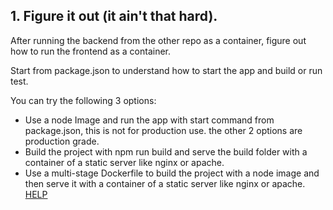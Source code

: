 ## 1. Figure it out (it ain't that hard).
After running the backend from the other repo as a container, figure out how to run the frontend as a container.

Start from package.json to understand how to start the app and build or run test.

You can try the following 3 options:
- Use a node Image and run the app with start command from package.json, this is not for production use. the other 2 options are production grade.
- Build the project with npm run build and serve the build folder with a container of a static server like nginx or apache.
- Use a multi-stage Dockerfile to build the project with a node image and then serve it with a container of a static server like nginx or apache. [HELP](https://medium.com/@alinaseri/dockerize-react-applications-with-nginx-17f752deb54)